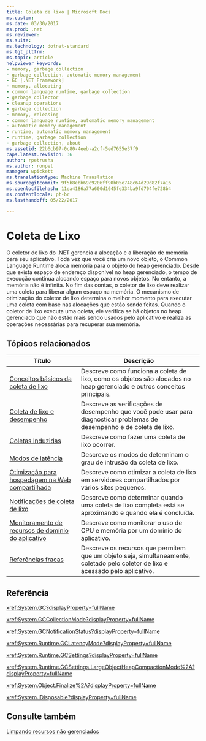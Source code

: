 ```yaml
---
title: Coleta de lixo | Microsoft Docs
ms.custom: 
ms.date: 03/30/2017
ms.prod: .net
ms.reviewer: 
ms.suite: 
ms.technology: dotnet-standard
ms.tgt_pltfrm: 
ms.topic: article
helpviewer_keywords:
- memory, garbage collection
- garbage collection, automatic memory management
- GC [.NET Framework]
- memory, allocating
- common language runtime, garbage collection
- garbage collector
- cleanup operations
- garbage collection
- memory, releasing
- common language runtime, automatic memory management
- automatic memory management
- runtime, automatic memory management
- runtime, garbage collection
- garbage collection, about
ms.assetid: 22b6cb97-0c80-4eeb-a2cf-5ed7655e37f9
caps.latest.revision: 36
author: rpetrusha
ms.author: ronpet
manager: wpickett
ms.translationtype: Machine Translation
ms.sourcegitcommit: 9f5b8ebb69c9206ff90b05e748c64d29d82f7a16
ms.openlocfilehash: 11ea4186a77a600d1645fe334ba9fd704fe728b4
ms.contentlocale: pt-br
ms.lasthandoff: 05/22/2017

---
```

# <a name="garbage-collection"></a>Coleta de Lixo
O coletor de lixo do .NET gerencia a alocação e a liberação de memória para seu aplicativo. Toda vez que você cria um novo objeto, o Common Language Runtime aloca memória para o objeto do heap gerenciado. Desde que exista espaço de endereço disponível no heap gerenciado, o tempo de execução continua alocando espaço para novos objetos. No entanto, a memória não é infinita. No fim das contas, o coletor de lixo deve realizar uma coleta para liberar algum espaço na memória. O mecanismo de otimização do coletor de lixo determina o melhor momento para executar uma coleta com base nas alocações que estão sendo feitas. Quando o coletor de lixo executa uma coleta, ele verifica se há objetos no heap gerenciado que não estão mais sendo usados pelo aplicativo e realiza as operações necessárias para recuperar sua memória.  
  
<a name="related_topics"></a>   
## <a name="related-topics"></a>Tópicos relacionados  
  
|Título|Descrição|  
|-----------|-----------------|  
|[Conceitos básicos da coleta de lixo](../../../docs/standard/garbage-collection/fundamentals.md)|Descreve como funciona a coleta de lixo, como os objetos são alocados no heap gerenciado e outros conceitos principais.|  
|[Coleta de lixo e desempenho](../../../docs/standard/garbage-collection/performance.md)|Descreve as verificações de desempenho que você pode usar para diagnosticar problemas de desempenho e de coleta de lixo.|  
|[Coletas Induzidas](../../../docs/standard/garbage-collection/induced.md)|Descreve como fazer uma coleta de lixo ocorrer.|  
|[Modos de latência](../../../docs/standard/garbage-collection/latency.md)|Descreve os modos de determinam o grau de intrusão da coleta de lixo.|  
|[Otimização para hospedagem na Web compartilhada](../../../docs/standard/garbage-collection/optimization-for-shared-web-hosting.md)|Descreve como otimizar a coleta de lixo em servidores compartilhados por vários sites pequenos.|  
|[Notificações de coleta de lixo](../../../docs/standard/garbage-collection/notifications.md)|Descreve como determinar quando uma coleta de lixo completa está se aproximando e quando ela é concluída.|  
|[Monitoramento de recursos de domínio do aplicativo](../../../docs/standard/garbage-collection/app-domain-resource-monitoring.md)|Descreve como monitorar o uso de CPU e memória por um domínio do aplicativo.|  
|[Referências fracas](../../../docs/standard/garbage-collection/weak-references.md)|Descreve os recursos que permitem que um objeto seja, simultaneamente, coletado pelo coletor de lixo e acessado pelo aplicativo.|  
  
## <a name="reference"></a>Referência  
 <xref:System.GC?displayProperty=fullName>  
  
 <xref:System.GCCollectionMode?displayProperty=fullName>  
  
 <xref:System.GCNotificationStatus?displayProperty=fullName>  
  
 <xref:System.Runtime.GCLatencyMode?displayProperty=fullName>  
  
 <xref:System.Runtime.GCSettings?displayProperty=fullName>  
  
 <xref:System.Runtime.GCSettings.LargeObjectHeapCompactionMode%2A?displayProperty=fullName>  
  
 <xref:System.Object.Finalize%2A?displayProperty=fullName>  
  
 <xref:System.IDisposable?displayProperty=fullName>  
  
## <a name="see-also"></a>Consulte também  
 [Limpando recursos não gerenciados](../../../docs/standard/garbage-collection/unmanaged.md)
